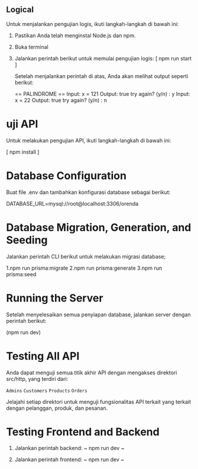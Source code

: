 ## Logical 

Untuk menjalankan pengujian logis, ikuti langkah-langkah di bawah ini:

1. Pastikan Anda telah menginstal Node.js dan npm.
2. Buka terminal
3. Jalankan perintah berikut untuk memulai pengujian logis:
    [ npm run start ]

    Setelah menjalankan perintah di atas, Anda akan melihat output seperti berikut:

    == PALINDROME ==
    Input: x = 121
    Output: true
    try again? (y/n) : y
    Input: x = 22
    Output: true
    try again? (y/n) : n
    
# uji API

Untuk melakukan pengujian API, ikuti langkah-langkah di bawah ini:

[
npm install
]

# Database Configuration

Buat file .env dan tambahkan konfigurasi database sebagai berikut:

DATABASE_URL=mysql://root@localhost:3306/orenda

# Database Migration, Generation, and Seeding
Jalankan perintah CLI berikut untuk melakukan migrasi database;

1.npm run prisma:migrate
2.npm run prisma:generate
3.npm run prisma:seed

# Running the Server
Setelah menyelesaikan semua penyiapan database, jalankan server dengan perintah berikut:

(npm run dev)

# Testing All API
Anda dapat menguji semua titik akhir API dengan mengakses direktori src/http, yang terdiri dari:

`Admins`
`Customers`
`Products`
`Orders`

Jelajahi setiap direktori untuk menguji fungsionalitas API terkait yang terkait dengan pelanggan, produk, dan pesanan.

# Testing Frontend and Backend

1. Jalankan perintah backend:
    ~ npm run dev ~


2. Jalankan perintah frontend:
    ~ npm run dev ~











